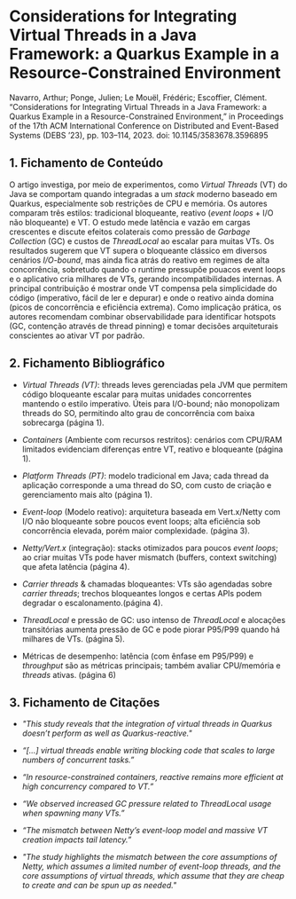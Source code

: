 # Considerations for Integrating Virtual Threads in a Java Framework: a Quarkus Example in a Resource-Constrained Environment

Navarro, Arthur; Ponge, Julien; Le Mouël, Frédéric; Escoffier, Clément. “Considerations for Integrating Virtual Threads in a Java Framework: a Quarkus Example in a Resource-Constrained Environment,” in Proceedings of the 17th ACM International Conference on Distributed and Event-Based Systems (DEBS ’23), pp. 103–114, 2023. doi: 10.1145/3583678.3596895

## 1. Fichamento de Conteúdo

O artigo investiga, por meio de experimentos, como _Virtual Threads_ (VT) do Java se comportam quando integradas a um _stack_ moderno baseado em Quarkus, especialmente sob restrições de CPU e memória. Os autores comparam três estilos: tradicional bloqueante, reativo (_event loops_ + I/O não bloqueante) e VT. O estudo mede latência e vazão em cargas crescentes e discute efeitos colaterais como pressão de _Garbage Collection_ (GC) e custos de _ThreadLocal_ ao escalar para muitas VTs. Os resultados sugerem que VT supera o bloqueante clássico em diversos cenários _I/O-bound_, mas ainda fica atrás do reativo em regimes de alta concorrência, sobretudo quando o runtime pressupõe pouacos event loops e o aplicativo cria milhares de VTs, gerando incompatibilidades internas. A principal contribuição é mostrar onde VT compensa pela simplicidade do código (imperativo, fácil de ler e depurar) e onde o reativo ainda domina (picos de concorrência e eficiência extrema). Como implicação prática, os autores recomendam combinar observabilidade para identificar hotspots (GC, contenção através de thread pinning) e tomar decisões arquiteturais conscientes ao ativar VT por padrão.

## 2. Fichamento Bibliográfico 

* _Virtual Threads (VT)_: threads leves gerenciadas pela JVM que permitem código bloqueante escalar para muitas unidades concorrentes mantendo o estilo imperativo. Úteis para I/O-bound; não monopolizam threads do SO, permitindo alto grau de concorrência com baixa sobrecarga (página 1).

* _Containers_ (Ambiente com recursos restritos): cenários com CPU/RAM limitados evidenciam diferenças entre VT, reativo e bloqueante (página 1).
 
* _Platform Threads (PT)_: modelo tradicional em Java; cada thread da aplicação corresponde a uma thread do SO, com custo de criação e gerenciamento mais alto (página 1).

* _Event-loop_ (Modelo reativo): arquitetura baseada em Vert.x/Netty com I/O não bloqueante sobre poucos event loops; alta eficiência sob concorrência elevada, porém maior complexidade. (página 3).

* _Netty/Vert.x_ (integração): stacks otimizados para poucos _event loops_; ao criar muitas VTs pode haver mismatch (buffers, context switching) que afeta latência (página 4).

* _Carrier threads_ & chamadas bloqueantes: VTs são agendadas sobre _carrier threads_; trechos bloqueantes longos e certas APIs podem degradar o escalonamento.(página 4).

* _ThreadLocal_ e pressão de GC: uso intenso de _ThreadLocal_ e alocações transitórias aumenta pressão de GC e pode piorar P95/P99 quando há milhares de VTs. (página 5).

* Métricas de desempenho: latência (com ênfase em P95/P99) e _throughput_ são as métricas principais; também avaliar CPU/memória e _threads_ ativas. (página 6)

## 3. Fichamento de Citações

* _"This study reveals that the integration of virtual threads in Quarkus doesn’t perform as well as Quarkus-reactive."_

* _“[…] virtual threads enable writing blocking code that scales to large numbers of concurrent tasks.”_

* _“In resource-constrained containers, reactive remains more efficient at high concurrency compared to VT.”_

* _“We observed increased GC pressure related to ThreadLocal usage when spawning many VTs.”_

* _“The mismatch between Netty’s event-loop model and massive VT creation impacts tail latency.”_

* _"The study highlights the mismatch between the core assumptions of Netty, which assumes a limited number of event-loop threads, and the core assumptions of virtual threads, which assume that they are cheap to create and can be spun up as needed."_
